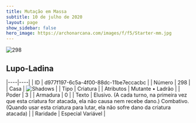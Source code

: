 ```yaml
---
title: Mutação em Massa
subtitle: 10 de julho de 2020
layout: page
show_sidebar: false
hero_image: https://archonarcana.com/images/f/f5/Starter-mm.jpg
---
```


![298](https://cdn.keyforgegame.com/media/card_front/pt/479_298_X76VJ5FW8PJ7_pt.png)

## Lupo-Ladina

|----|----|
| ID | d977f197-6c5a-4f00-88dc-11be7eccacbc |
| Número | 298 |
| Casa | ![Shadows](https://archonarcana.com/images/thumb/e/ee/Shadows.png/22px-Shadows.png "Sombras") |
| Tipo | Criatura |
| Atributos | Mutante • Ladrão |
| Poder | 3 |
| Armadura | 0 |
| Texto | Elusivo. (A cada turno, na primeira vez que esta criatura for atacada, ela não causa nem recebe dano.) Combativo. (Quando usar esta criatura para lutar, ela não sofre dano da criatura atacada) |
| Raridade | Especial Variável |

